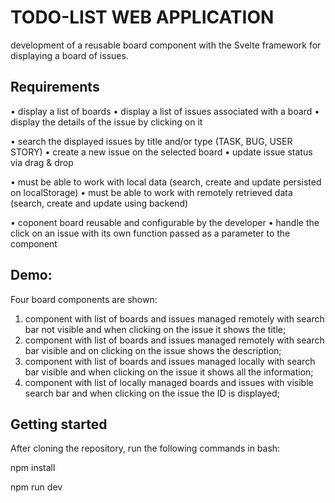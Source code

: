 # TODO-LIST WEB APPLICATION

development of a reusable board component with the Svelte framework for displaying a board of issues.



## Requirements

• display a list of boards
• display a list of issues associated with a board
• display the details of the issue by clicking on it

• search the displayed issues by title and/or type (TASK, BUG, USER STORY)
• create a new issue on the selected board 
• update issue status via drag & drop

• must be able to work with local data (search, create and update persisted on localStorage) 
• must be able to work with remotely retrieved data (search, create and update using backend)

• coponent board reusable and configurable by the developer
• handle the click on an issue with its own function passed as a parameter to the component



## Demo:

Four board components are shown:
1. component with list of boards and issues managed remotely with search bar not visible and when clicking on the issue it shows the title; 
2. component with list of boards and issues managed remotely with search bar visible and on clicking on the issue shows the description; 
3. component with list of boards and issues managed locally with search bar visible and when clicking on the issue it shows all the information;
4. component with list of locally managed boards and issues with visible search bar and when clicking on the issue the ID is displayed;



## Getting started

After cloning the repository, run the following commands in bash:

npm install

npm run dev

